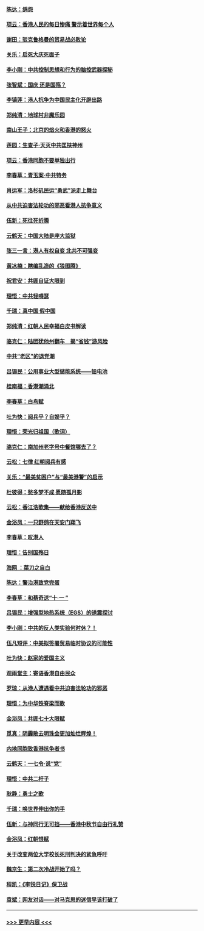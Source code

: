 #### [陈达：鸽怨](../pages/nsc993/n11561879.md?t=10021233) 
#### [项云：香港人民的每日惨痛  警示着世界每个人](../pages/nsc993/n11559273.md?t=10021233) 
#### [谢田：驳克鲁格曼的贸易战必败论](../pages/nsc993/n11555840.md?t=10021233) 
#### [关乐：启死大庆死面子](../pages/nsc993/n11556823.md?t=10021233) 
#### [李小刚：中共控制思想和行为的脑控武器探秘](../pages/nsc993/n11556776.md?t=10021233) 
#### [张智斌：国庆  还是国殇？](../pages/nsc993/n11556617.md?t=10021233) 
#### [李镇莲：港人抗争为中国民主化开辟出路](../pages/nsc993/n11556570.md?t=10021233) 
#### [郑纯清：地球村非魔乐园](../pages/nsc993/n11555415.md?t=10021233) 
#### [南山王子：北京的焰火和香港的怒火](../pages/nsc993/n11555318.md?t=10021233) 
#### [莲园：生查子·天灭中共匡扶神州](../pages/nsc993/n11555302.md?t=10021233) 
#### [项云：香港同胞不要单独出行](../pages/nsc993/n11555276.md?t=10021233) 
#### [李春草：青玉案‧中共特务](../pages/nsc993/n11552356.md?t=10021233) 
#### [肖运军：洛杉矶民运“勇武”派走上舞台](../pages/nsc993/n11551595.md?t=10021233) 
#### [从中共迫害法轮功的邪恶看港人抗争意义](../pages/nsc993/n11540858.md?t=10021233) 
#### [伍新：死往死折腾](../pages/nsc993/n11550174.md?t=10021233) 
#### [云鹤天：中国大陆是座大监狱](../pages/nsc993/n11550155.md?t=10021233) 
#### [张三一言：港人有权自变 北共不可强变](../pages/nsc993/n11550132.md?t=10021233) 
#### [黄冰楠：瞎编乱造的《狼图腾》](../pages/nsc993/n11550082.md?t=10021233) 
#### [祝君安：共匪自证大限到](../pages/nsc993/n11550041.md?t=10021233) 
#### [理悟：中共轻嘚瑟](../pages/nsc993/n11547978.md?t=10021233) 
#### [千瑞：真中国 假中国](../pages/nsc993/n11547865.md?t=10021233) 
#### [郑纯清：红朝人民幸福白皮书解读](../pages/nsc993/n11547499.md?t=10021233) 
#### [骆克仁：陆团犹他州翻车　揭“省钱”游风险](../pages/nsc993/n11546977.md?t=10021233) 
#### [中共“老区”的退党潮](../pages/nsc993/n11545995.md?t=10021233) 
#### [吕锡民：公用事业大型储能系统——铅电池](../pages/nsc993/n11545701.md?t=10021233) 
#### [桂南福：香港潮涌北](../pages/nsc993/n11545682.md?t=10021233) 
#### [李春草：白鸟赋](../pages/nsc993/n11545663.md?t=10021233) 
#### [吐为快：阅兵乎？自娱乎？](../pages/nsc993/n11545625.md?t=10021233) 
#### [理悟：荣光归祖国（歌词）](../pages/nsc993/n11545616.md?t=10021233) 
#### [骆克仁：南加州老字号中餐馆哪去了？](../pages/nsc993/n11545120.md?t=10021233) 
#### [云松：七律 红朝阅兵有感](../pages/nsc993/n11542394.md?t=10021233) 
#### [关乐：“最美贫困户”与“最美港警”的启示](../pages/nsc993/n11542252.md?t=10021233) 
#### [杜彼得：愁多梦不成 愿随孤月影](../pages/nsc993/n11540296.md?t=10021233) 
#### [云松：香江浩歌集——献给香港反送中](../pages/nsc993/n11540149.md?t=10021233) 
#### [金浴凤：一只野鸽在天安门翔飞](../pages/nsc993/n11540280.md?t=10021233) 
#### [李春草：叹港人](../pages/nsc993/n11540119.md?t=10021233) 
#### [理悟：告别国殇日](../pages/nsc993/n11539610.md?t=10021233) 
#### [海网 ：菜刀之自白](../pages/nsc993/n11539597.md?t=10021233) 
#### [陈达：警治港致党完蛋](../pages/nsc993/n11538127.md?t=10021233) 
#### [李春草：和蔡奇送“十·一 ”](../pages/nsc993/n11537810.md?t=10021233) 
#### [吕锡民：增强型地热系统（EGS）的诱震探讨](../pages/nsc993/n11537765.md?t=10021233) 
#### [李小刚：中共的反人类实验何时休？！](../pages/nsc993/n11537669.md?t=10021233) 
#### [伍凡短评：中美拟签署贸易临时协议的可能性](../pages/nsc993/n11536773.md?t=10021233) 
#### [吐为快：赵家的爱国主义](../pages/nsc993/n11536750.md?t=10021233) 
#### [观雨堂主：寄语香港自由民众](../pages/nsc993/n11536735.md?t=10021233) 
#### [罗琼：从港人遭遇看中共迫害法轮功的邪恶](../pages/nsc993/n11507862.md?t=10021233) 
#### [理悟：为中华铁脊梁而歌](../pages/nsc993/n11534458.md?t=10021233) 
#### [金浴凤：共匪七十大限赋](../pages/nsc993/n11534434.md?t=10021233) 
#### [觅真：阴霾散去明珠会更加灿烂辉煌！](../pages/nsc993/n11531858.md?t=10021233) 
#### [内地同胞致香港抗争者书](../pages/nsc993/n11531645.md?t=10021233) 
#### [云鹤天：一七令‧说“党”](../pages/nsc993/n11529099.md?t=10021233) 
#### [理悟：中共二杆子](../pages/nsc993/n11529046.md?t=10021233) 
#### [耿静：勇士之歌](../pages/nsc993/n11527562.md?t=10021233) 
#### [千瑞：唤世界伸出你的手](../pages/nsc993/n11526942.md?t=10021233) 
#### [伍新：与神同行无可挡——香港中秋节自由行礼赞](../pages/nsc993/n11526801.md?t=10021233) 
#### [金浴凤：红朝恨赋](../pages/nsc993/n11524312.md?t=10021233) 
#### [关于改变两位大学校长死刑判决的紧急呼吁](../pages/nsc993/n11524103.md?t=10021233) 
#### [魏京生：第二次冷战开始了吗？](../pages/nsc993/n11524023.md?t=10021233) 
#### [程凯：《李锐日记》保卫战](../pages/nsc993/n11522922.md?t=10021233) 
#### [袁斌：网友对话——对马克思的迷信早该打破了](../pages/nsc993/n11522561.md?t=10021233) 

----
#### [ >>> 更早内容 <<< ](../indexes/nsc993-earlier.md)
